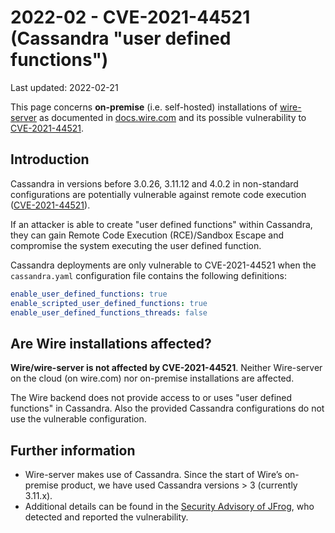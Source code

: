 # 2022-02 - CVE-2021-44521 (Cassandra "user defined functions")

Last updated: 2022-02-21

This page concerns **on-premise** (i.e. self-hosted) installations of [wire-server](https://github.com/wireapp/wire-server) as documented in [docs.wire.com](https://docs.wire.com) and its possible vulnerability to [CVE-2021-44521](https://www.cve.org/CVERecord?id=CVE-2021-44521).

## Introduction

Cassandra in versions before 3.0.26, 3.11.12 and 4.0.2 in non-standard configurations are potentially vulnerable against remote code execution ([CVE-2021-44521](https://www.cve.org/CVERecord?id=CVE-2021-44521)).

If an attacker is able to create "user defined functions" within Cassandra, they can gain Remote Code Execution (RCE)/Sandbox Escape and compromise the system executing the user defined function.

Cassandra deployments are only vulnerable to CVE-2021-44521 when the `cassandra.yaml` configuration file contains the following definitions:

```yaml
enable_user_defined_functions: true
enable_scripted_user_defined_functions: true
enable_user_defined_functions_threads: false
```

## Are Wire installations affected?

**Wire/wire-server is not affected by CVE-2021-44521**. Neither Wire-server on the cloud (on wire.com) nor on-premise installations are affected.

The Wire backend does not provide access to or uses "user defined functions" in Cassandra.
Also the provided Cassandra configurations do not use the vulnerable configuration.

## Further information

* Wire-server makes use of Cassandra. Since the start of Wire’s on-premise product, we have used Cassandra versions > 3 (currently 3.11.x).
* Additional details can be found in the [Security Advisory of JFrog](https://jfrog.com/blog/cve-2021-44521-exploiting-apache-cassandra-user-defined-functions-for-remote-code-execution/), who detected and reported the vulnerability.
